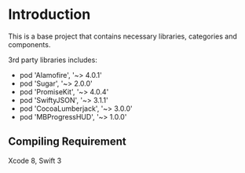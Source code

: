 # Introduction

This is a base project that contains necessary libraries, categories and components.

3rd party libraries includes:

* pod 'Alamofire', '~> 4.0.1'
* pod 'Sugar', '~> 2.0.0'
* pod 'PromiseKit', '~> 4.0.4'
* pod 'SwiftyJSON', '~> 3.1.1'
* pod 'CocoaLumberjack', '~> 3.0.0'
* pod 'MBProgressHUD', '~> 1.0.0'

## Compiling Requirement
Xcode 8, Swift 3